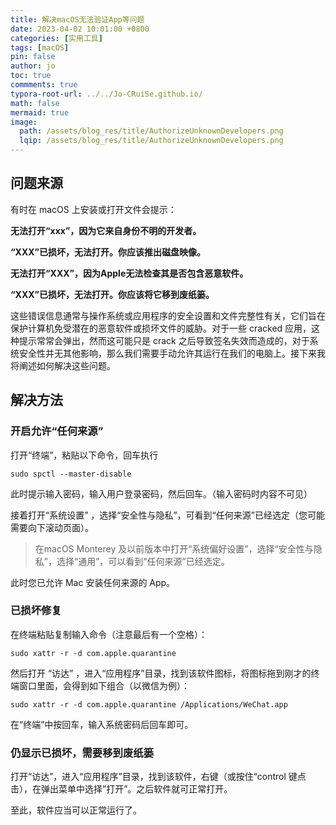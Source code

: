 ```yaml
---
title: 解决macOS无法验证App等问题
date: 2023-04-02 10:01:00 +0800
categories: [实用工具]
tags: [macOS]
pin: false
author: jo
toc: true
commments: true
typora-root-url: ../../Jo-CRuiSe.github.io/
math: false
mermaid: true
image:
  path: /assets/blog_res/title/AuthorizeUnknownDevelopers.png
  lqip: /assets/blog_res/title/AuthorizeUnknownDevelopers.png
---
```


## 问题来源

有时在 macOS 上安装或打开文件会提示：

**无法打开“xxx”，因为它来自身份不明的开发者。**

**“XXX”已损坏，无法打开。你应该推出磁盘映像。**

**无法打开“XXX”，因为Apple无法检查其是否包含恶意软件。**

**“XXX”已损坏，无法打开。你应该将它移到废纸篓。**

这些错误信息通常与操作系统或应用程序的安全设置和文件完整性有关，它们旨在保护计算机免受潜在的恶意软件或损坏文件的威胁。对于一些 cracked 应用，这种提示常常会弹出，然而这可能只是 crack 之后导致签名失效而造成的，对于系统安全性并无其他影响，那么我们需要手动允许其运行在我们的电脑上。接下来我将阐述如何解决这些问题。

## 解决方法

### 开启允许“任何来源”

打开“终端”，粘贴以下命令，回车执行

```shell
sudo spctl --master-disable
```

此时提示输入密码，输入用户登录密码，然后回车。（输入密码时内容不可见）

接着打开“系统设置” ，选择“安全性与隐私”，可看到“任何来源”已经选定（您可能需要向下滚动页面）。

> 在macOS Monterey 及以前版本中打开“系统偏好设置”，选择“安全性与隐私”，选择“通用”，可以看到“任何来源”已经选定。

此时您已允许 Mac 安装任何来源的 App。

### 已损坏修复

在终端粘贴复制输入命令（注意最后有一个空格）：

```shell
sudo xattr -r -d com.apple.quarantine 
```

然后打开 “访达” ，进入“应用程序”目录，找到该软件图标，将图标拖到刚才的终端窗口里面，会得到如下组合（以微信为例）：

```shell
sudo xattr -r -d com.apple.quarantine /Applications/WeChat.app
```

在“终端”中按回车，输入系统密码后回车即可。

### 仍显示已损坏，需要移到废纸篓

打开“访达”，进入“应用程序”目录，找到该软件，右键（或按住“control 键点击），在弹出菜单中选择”打开”。之后软件就可正常打开。

至此，软件应当可以正常运行了。